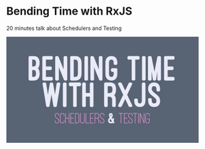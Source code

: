 # Bending Time with RxJS
20 minutes talk about Schedulers and Testing

![First Slide](first_slide.png)
